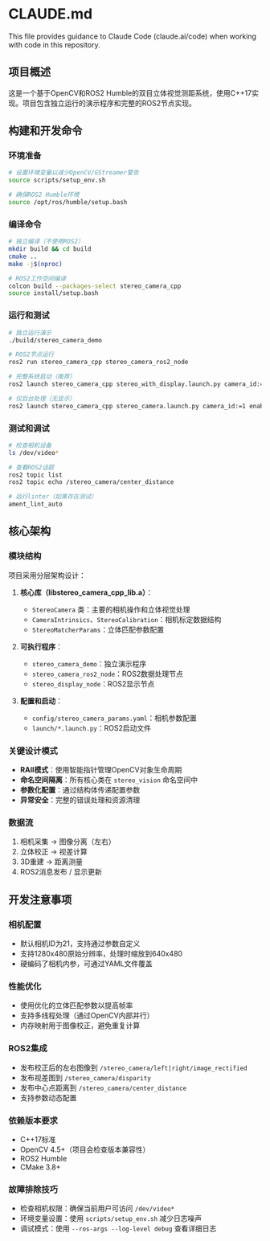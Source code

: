 # CLAUDE.md

This file provides guidance to Claude Code (claude.ai/code) when working with code in this repository.

## 项目概述

这是一个基于OpenCV和ROS2 Humble的双目立体视觉测距系统，使用C++17实现。项目包含独立运行的演示程序和完整的ROS2节点实现。

## 构建和开发命令

### 环境准备
```bash
# 设置环境变量以减少OpenCV/GStreamer警告
source scripts/setup_env.sh

# 确保ROS2 Humble环境
source /opt/ros/humble/setup.bash
```

### 编译命令
```bash
# 独立编译（不使用ROS2）
mkdir build && cd build
cmake ..
make -j$(nproc)

# ROS2工作空间编译
colcon build --packages-select stereo_camera_cpp
source install/setup.bash
```

### 运行和测试
```bash
# 独立运行演示
./build/stereo_camera_demo

# ROS2节点运行
ros2 run stereo_camera_cpp stereo_camera_ros2_node

# 完整系统启动（推荐）
ros2 launch stereo_camera_cpp stereo_with_display.launch.py camera_id:=1

# 仅后台处理（无显示）
ros2 launch stereo_camera_cpp stereo_camera.launch.py camera_id:=1 enable_display:=false
```

### 测试和调试
```bash
# 检查相机设备
ls /dev/video*

# 查看ROS2话题
ros2 topic list
ros2 topic echo /stereo_camera/center_distance

# 运行linter（如果存在测试）
ament_lint_auto
```

## 核心架构

### 模块结构
项目采用分层架构设计：

1. **核心库（libstereo_camera_cpp_lib.a）**：
   - `StereoCamera` 类：主要的相机操作和立体视觉处理
   - `CameraIntrinsics`、`StereoCalibration`：相机标定数据结构
   - `StereoMatcherParams`：立体匹配参数配置

2. **可执行程序**：
   - `stereo_camera_demo`：独立演示程序
   - `stereo_camera_ros2_node`：ROS2数据处理节点
   - `stereo_display_node`：ROS2显示节点

3. **配置和启动**：
   - `config/stereo_camera_params.yaml`：相机参数配置
   - `launch/*.launch.py`：ROS2启动文件

### 关键设计模式
- **RAII模式**：使用智能指针管理OpenCV对象生命周期
- **命名空间隔离**：所有核心类在 `stereo_vision` 命名空间中
- **参数化配置**：通过结构体传递配置参数
- **异常安全**：完整的错误处理和资源清理

### 数据流
1. 相机采集 → 图像分离（左右）
2. 立体校正 → 视差计算
3. 3D重建 → 距离测量
4. ROS2消息发布 / 显示更新

## 开发注意事项

### 相机配置
- 默认相机ID为21，支持通过参数自定义
- 支持1280x480原始分辨率，处理时缩放到640x480
- 硬编码了相机内参，可通过YAML文件覆盖

### 性能优化
- 使用优化的立体匹配参数以提高帧率
- 支持多线程处理（通过OpenCV内部并行）
- 内存映射用于图像校正，避免重复计算

### ROS2集成
- 发布校正后的左右图像到 `/stereo_camera/left|right/image_rectified`
- 发布视差图到 `/stereo_camera/disparity`
- 发布中心点距离到 `/stereo_camera/center_distance`
- 支持参数动态配置

### 依赖版本要求
- C++17标准
- OpenCV 4.5+（项目会检查版本兼容性）
- ROS2 Humble
- CMake 3.8+

### 故障排除技巧
- 检查相机权限：确保当前用户可访问 `/dev/video*`
- 环境变量设置：使用 `scripts/setup_env.sh` 减少日志噪声
- 调试模式：使用 `--ros-args --log-level debug` 查看详细日志
